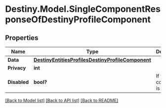 # Destiny.Model.SingleComponentResponseOfDestinyProfileComponent

## Properties

Name | Type | Description | Notes
------------ | ------------- | ------------- | -------------
**Data** | [**DestinyEntitiesProfilesDestinyProfileComponent**](DestinyEntitiesProfilesDestinyProfileComponent.md) |  | [optional] 
**Privacy** | **int** |  | [optional] 
**Disabled** | **bool?** | If true, this component is disabled. | [optional] 

[[Back to Model list]](../README.md#documentation-for-models) [[Back to API list]](../README.md#documentation-for-api-endpoints) [[Back to README]](../README.md)


